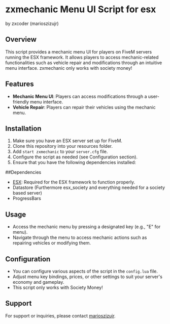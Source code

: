 # zxmechanic Menu UI Script for esx
by zxcoder (marioszizujr)
## Overview
This script provides a mechanic menu UI for players on FiveM servers running the ESX framework. It allows players to access mechanic-related functionalities such as vehicle repair and modifications through an intuitive menu interface. zxmechanic only works with society money!

## Features
- **Mechanic Menu UI**: Players can access modifications through a user-friendly menu interface.
- **Vehicle Repair**: Players can repair their vehicles using the mechanic menu.

## Installation
1. Make sure you have an ESX server set up for FiveM.
2. Clone this repository into your resources folder.
3. Add `start zxmechanic` to your `server.cfg` file.
4. Configure the script as needed (see Configuration section).
5. Ensure that you have the following dependencies installed:

##Dependencies
   - [ESX](https://github.com/ESX-Org/es_extended): Required for the ESX framework to function properly.
   - Datastore (Furthermore esx_society and everything needed for a society based server)
   - ProgressBars

## Usage
  - Access the mechanic menu by pressing a designated key (e.g., "E" for menu).
  - Navigate through the menu to access mechanic actions such as repairing vehicles or modifying them.


## Configuration
- You can configure various aspects of the script in the `config.lua` file.
- Adjust menu key bindings, prices, or other settings to suit your server's economy and gameplay.
- This script only works with Society Money!


## Support
For support or inquiries, please contact [marioszizujr](https://github.com/marioszizujr).
